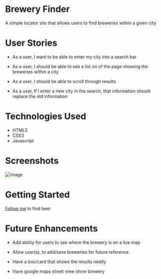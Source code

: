 # Brewery Finder

A simple locator site that allows users to find breweries within a given city 

# User Stories 

- As a user, I want to be able to enter my city into a search bar 

- As a user, I should be able to see a list on of the page showing the breweries within a city

- As a user, I should be able to scroll through results

- As a user, If I enter a new city in the search, that information should replace the old information


# Technologies Used

- HTML5
- CSS3
- Javascript

# Screenshots

![image](https://imgur.com/YT3j0Kt)

#  Getting Started

[Follow me](https://gregarious-malasada-7b6e6e.netlify.app/) to find beer

# Future Enhancements 

- Add ability for users to see where the brewery is on a live map

- Allow user(s), to add/save breweries for future reference

- Have a box/card that shows the results neatly 

- Have google maps street view show brewery